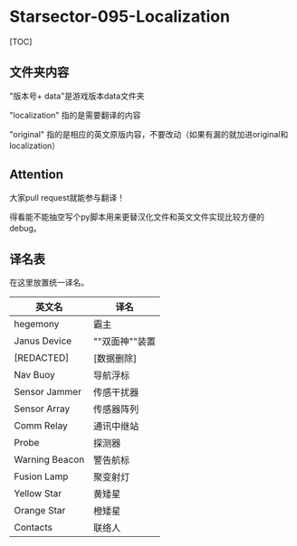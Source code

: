 ﻿# Starsector-095-Localization

[TOC]

## 文件夹内容
"版本号+ data"是游戏版本data文件夹

"localization" 指的是需要翻译的内容

"original" 指的是相应的英文原版内容，不要改动（如果有漏的就加进original和localization）



## Attention
大家pull request就能参与翻译！

得看能不能抽空写个py脚本用来更替汉化文件和英文文件实现比较方便的debug。



## 译名表
在这里放置统一译名。

| 英文名 | 译名 |
|  ----  | ----  |
| hegemony | 霸主 |
| Janus Device | ""双面神""装置 |
| [REDACTED] | [数据删除] |
| Nav Buoy | 导航浮标 |
| Sensor Jammer | 传感干扰器 |
| Sensor Array | 传感器阵列 |
| Comm Relay | 通讯中继站 |
| Probe | 探测器 |
| Warning Beacon | 警告航标 |
| Fusion Lamp | 聚变射灯 |
| Yellow Star | 黄矮星 |
| Orange Star | 橙矮星 |
| Contacts | 联络人 |

